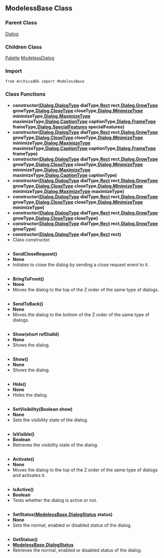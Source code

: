 ## ModelessBase Class

### Parent Class
[Dialog](ArchicadDG_Dialog.md)

### Children Class
[Palette](ArchicadDG_Palette.md)
[ModelessDialog](ArchicadDG_ModelessDialog.md)

### Import
```
from ArchicadDG import ModelessBase
``` 

### Class Functions

* **constructor([Dialog.DialogType](ArchicadDG_DialogType.md) dialType,[Rect](ArchicadDG_Rect.md) rect,[Dialog.GrowType](ArchicadDG_GrowType.md) growType,[Dialog.CloseType](ArchicadDG_CloseType.md) closeType,[Dialog.MinimizeType](ArchicadDG_MinimizeType.md) minimizeType,[Dialog.MaximizeType](ArchicadDG_MaximizeType.md) maximizeType,[Dialog.CaptionType](ArchicadDG_CaptionType.md) captionType,[Dialog.FrameType](ArchicadDG_FrameType.md) frameType,[Dialog.SpecialFeatures](ArchicadDG_SpecialFeatures.md) specialFeatures)**
* **constructor([Dialog.DialogType](ArchicadDG_DialogType.md) dialType,[Rect](ArchicadDG_Rect.md) rect,[Dialog.GrowType](ArchicadDG_GrowType.md) growType,[Dialog.CloseType](ArchicadDG_CloseType.md) closeType,[Dialog.MinimizeType](ArchicadDG_MinimizeType.md) minimizeType,[Dialog.MaximizeType](ArchicadDG_MaximizeType.md) maximizeType,[Dialog.CaptionType](ArchicadDG_CaptionType.md) captionType,[Dialog.FrameType](ArchicadDG_FrameType.md) frameType)**
* **constructor([Dialog.DialogType](ArchicadDG_DialogType.md) dialType,[Rect](ArchicadDG_Rect.md) rect,[Dialog.GrowType](ArchicadDG_GrowType.md) growType,[Dialog.CloseType](ArchicadDG_CloseType.md) closeType,[Dialog.MinimizeType](ArchicadDG_MinimizeType.md) minimizeType,[Dialog.MaximizeType](ArchicadDG_MaximizeType.md) maximizeType,[Dialog.CaptionType](ArchicadDG_CaptionType.md) captionType)**
* **constructor([Dialog.DialogType](ArchicadDG_DialogType.md) dialType,[Rect](ArchicadDG_Rect.md) rect,[Dialog.GrowType](ArchicadDG_GrowType.md) growType,[Dialog.CloseType](ArchicadDG_CloseType.md) closeType,[Dialog.MinimizeType](ArchicadDG_MinimizeType.md) minimizeType,[Dialog.MaximizeType](ArchicadDG_MaximizeType.md) maximizeType)**
* **constructor([Dialog.DialogType](ArchicadDG_DialogType.md) dialType,[Rect](ArchicadDG_Rect.md) rect,[Dialog.GrowType](ArchicadDG_GrowType.md) growType,[Dialog.CloseType](ArchicadDG_CloseType.md) closeType,[Dialog.MinimizeType](ArchicadDG_MinimizeType.md) minimizeType)**
* **constructor([Dialog.DialogType](ArchicadDG_DialogType.md) dialType,[Rect](ArchicadDG_Rect.md) rect,[Dialog.GrowType](ArchicadDG_GrowType.md) growType,[Dialog.CloseType](ArchicadDG_CloseType.md) closeType)**
* **constructor([Dialog.DialogType](ArchicadDG_DialogType.md) dialType,[Rect](ArchicadDG_Rect.md) rect,[Dialog.GrowType](ArchicadDG_GrowType.md) growType)**
* **constructor([Dialog.DialogType](ArchicadDG_DialogType.md) dialType,[Rect](ArchicadDG_Rect.md) rect)**
* Class constructor.
```
```

* **SendCloseRequest()**
* **None**
* Initiates to close the dialog by sending a close request event to it.
```

```


* **BringToFront()**
* **None**
* Moves the dialog to the top of the Z order of the same type of dialogs.

```

```

* **SendToBack()**
* **None**
* Moves the dialog to the bottom of the Z order of the same type of dialogs.

```

```

* **Show(short refDialId)**
* **None**
* Shows the dialog.

```

```

* **Show()**
* **None**
* Shows the dialog.

```

```

* **Hide()**
* **None**
* Hides the dialog.

```

```

* **SetVisibility(Boolean show)**
* **None**
* Sets the visibility state of the dialog.

```

```

* **IsVisible()**
* **Boolean**
* Retrieves the visibility state of the dialog.
```

```

* **Activate()**
* **None**
* Moves the dialog to the top of the Z order of the same type of dialogs and activates it.
```

```

* **IsActive()**
* **Boolean**
* Tests whether the dialog is active or not.
```

```

* **SetStatus([ModelessBase.DialogStatus](ArchicadDG_DialogStatus.md) status)**
* **None**
* Sets the normal, enabled or disabled status of the dialog.
```

```

* **GetStatus()**
* **[ModelessBase.DialogStatus](ArchicadDG_DialogStatus.md)**
* Retrieves the normal, enabled or disabled status of the dialog.
```

```
